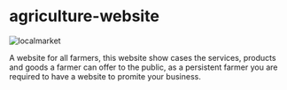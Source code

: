 # agriculture-website
![localmarket](https://github.com/user-attachments/assets/1632a495-63bd-4b96-88bd-992ff386ba60)

A website for all farmers, this website show cases the services, products and goods a farmer can offer to the public, as a persistent farmer you are required to have a website to promite your business.
